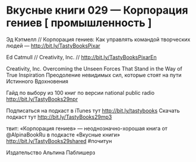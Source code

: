 # Вкусные книги 029 — Корпорация гениев [ промышленность ]

Эд Кэтмелл // Корпорация гениев: Как управлять командой творческих людей — http://bit.ly/TastyBooksPixar

Ed Catmull // Creativity, Inc.  // http://bit.ly/TastyBooksPixarEn

Creativity, Inc.
Overcoming the Unseen Forces That Stand in the Way of True Inspiration
Преодоление невидимых сил, которые стоят на пути Истинного Вдохновения

Гайд по выбору из 100 книг по версии national public radio http://bit.ly/TastyBooks29npr


Подписаться на подкаст в iTunes тут http://bit.ly/tastybooks
Скачать подкаст тут http://bit.ly/TastyBooks29mp3

твит:
«Корпорация гениев» — неоднозначно-хорошая книга от @AlpinaBookRu в подкасте «Вкусные книги» http://bit.ly/TastyBooks29shared #почитун

Издательство Альпина Паблишерз